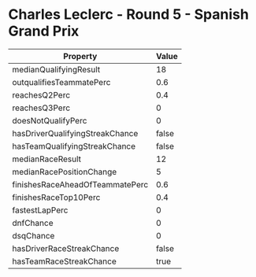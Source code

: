 # Charles Leclerc - Round 5 - Spanish Grand Prix
Property | Value
--- | ---
medianQualifyingResult | 18
outqualifiesTeammatePerc | 0.6
reachesQ2Perc | 0.4
reachesQ3Perc | 0
doesNotQualifyPerc | 0
hasDriverQualifyingStreakChance | false
hasTeamQualifyingStreakChance | false
medianRaceResult | 12
medianRacePositionChange | 5
finishesRaceAheadOfTeammatePerc | 0.6
finishesRaceTop10Perc | 0.4
fastestLapPerc | 0
dnfChance | 0
dsqChance | 0
hasDriverRaceStreakChance | false
hasTeamRaceStreakChance | true
